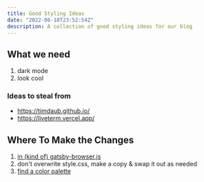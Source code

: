 ```yaml
---
title: Good Styling Ideas
date: "2022-08-18T23:52:54Z"
description: A collection of good styling ideas for our blog
---
```


## What we need

1. dark mode
2. look cool

### Ideas to steal from

* https://timdaub.github.io/
* https://liveterm.vercel.app/

## Where To Make the Changes

1. [in (kind of) gatsby-browser.js](https://www.gatsbyjs.com/docs/how-to/styling/built-in-css/)
2. don't overwrite style.css, make a copy & swap it out as needed
3. [find a color palette](https://coolors.co/0d0a0e-6e9075-78c091-81f0e5-bbc2e2)